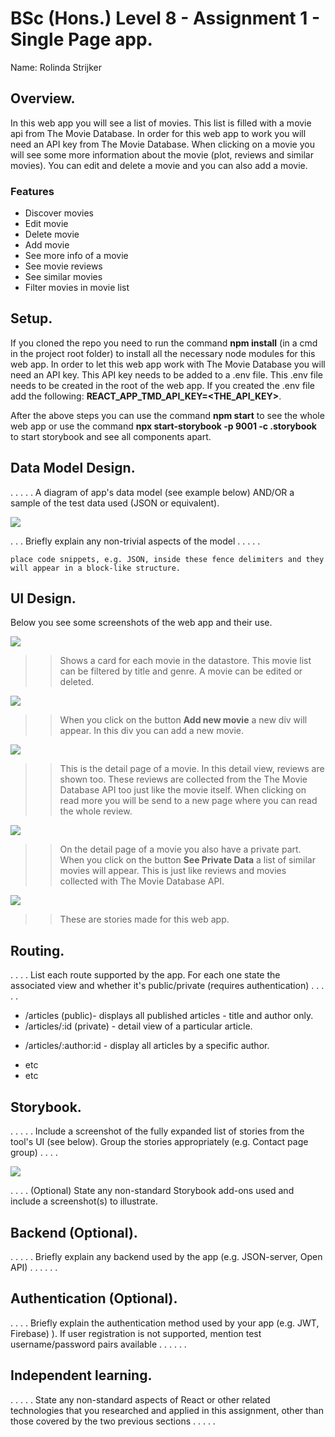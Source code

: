 # BSc (Hons.) Level 8 - Assignment 1 - Single Page app.

Name: Rolinda Strijker

## Overview.

In this web app you will see a list of movies. This list is filled with a movie api from The Movie Database. In order for this web app to work you will need an API key from The Movie Database. When clicking on a movie you will see some more information about the movie (plot, reviews and similar movies). You can edit and delete a movie and you can also add a movie.

### Features

- Discover movies
- Edit movie
- Delete movie
- Add movie
- See more info of a movie
- See movie reviews
- See similar movies
- Filter movies in movie list

## Setup.

If you cloned the repo you need to run the command **npm install** (in a cmd in the project root folder) to install all the necessary node modules for this web app.
In order to let this web app work with The Movie Database you will need an API key. This API key needs to be added to a .env file. This .env file needs to be created in the root of the web app. If you created the .env file add the following: **REACT_APP_TMD_API_KEY=<THE_API_KEY>**.

After the above steps you can use the command **npm start** to see the whole web app or use the command **npx start-storybook -p 9001 -c .storybook** to start storybook and see all components apart.

## Data Model Design.

. . . . . A diagram of app's data model (see example below) AND/OR a sample of the test data used (JSON or equivalent).

![][model]

. . . Briefly explain any non-trivial aspects of the model . . . . .

~~~
place code snippets, e.g. JSON, inside these fence delimiters and they will appear in a block-like structure.
~~~
## UI Design.

Below you see some screenshots of the web app and their use.

![][main]

>> Shows a card for each movie in the datastore. This movie list can be filtered by title and genre. A movie can be edited or deleted. 

![][addMovie]

>> When you click on the button **Add new movie** a new div will appear. In this div you can add a new movie.

![][detail]

>> This is the detail page of a movie. In this detail view, reviews are shown too. These reviews are collected from the The Movie Database API too just like the movie itself. When clicking on read more you will be send to a new page where you can read the whole review.

![][detailSimilar]

>> On the detail page of a movie you also have a private part. When you click on the button **See Private Data** a list of similar movies will appear. This is just like reviews and movies collected with The Movie Database API.

![][stories]

>> These are stories made for this web app.

## Routing.

. . . . List each route supported by the app. For each one state the associated view and whether it's public/private (requires authentication) . . . . .

- /articles (public)- displays all published articles - title and author only.
- /articles/:id (private) - detail view of a particular article.
+ /articles/:author:id - display all articles by a specific author.
- etc
- etc

## Storybook.

. . . . . Include a screenshot of the fully expanded list of stories from the tool's UI (see below). Group the stories appropriately (e.g. Contact page group) . . . .

![][stories]

. . . . (Optional) State any non-standard Storybook add-ons used and include a screenshot(s) to illustrate.

## Backend (Optional).

. . . . . Briefly explain any backend used by the app (e.g. JSON-server, Open API) . . . . . .  

## Authentication (Optional).

. . . . Briefly explain the authentication method used by your app (e.g. JWT, Firebase) ). If user registration is not supported, mention test username/password pairs available . . . . . .

## Independent learning.

. . . . . State any non-standard aspects of React or other related technologies that you researched and applied in this assignment, other than those covered by the two previous sections . . . . .

[model]: ./img/model.png
[main]: ./img/main.png
[addMovie]: ./img/addMovie.png
[detail]: ./img/detail.png
[detailSimilar]: ./img/detailSimilar.png
[stories]: ./img/stories.png
